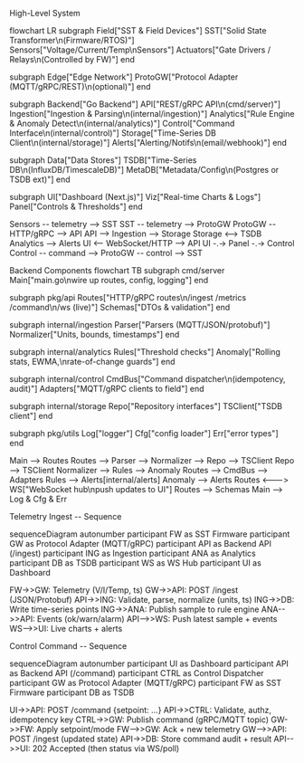 High-Level System

flowchart LR
subgraph Field["SST & Field Devices"]
SST["Solid State Transformer\n(Firmware/RTOS)"]
Sensors["Voltage/Current/Temp\nSensors"]
Actuators["Gate Drivers / Relays\n(Controlled by FW)"]
end

subgraph Edge["Edge Network"]
ProtoGW["Protocol Adapter (MQTT/gRPC/REST)\n(optional)"]
end

subgraph Backend["Go Backend"]
API["REST/gRPC API\n(cmd/server)"]
Ingestion["Ingestion & Parsing\n(internal/ingestion)"]
Analytics["Rule Engine & Anomaly Detect\n(internal/analytics)"]
Control["Command Interface\n(internal/control)"]
Storage["Time-Series DB Client\n(internal/storage)"]
Alerts["Alerting/Notifs\n(email/webhook)"]
end

subgraph Data["Data Stores"]
TSDB["Time-Series DB\n(InfluxDB/TimescaleDB)"]
MetaDB["Metadata/Config\n(Postgres or TSDB ext)"]
end

subgraph UI["Dashboard (Next.js)"]
Viz["Real-time Charts & Logs"]
Panel["Controls & Thresholds"]
end

Sensors -- telemetry --> SST
SST -- telemetry --> ProtoGW
ProtoGW -- HTTP/gRPC --> API
API --> Ingestion --> Storage
Storage <--> TSDB
Analytics --> Alerts
UI <-- WebSocket/HTTP --> API
UI -.-> Panel -.-> Control
Control -- command --> ProtoGW -- control --> SST

Backend Components
flowchart TB
subgraph cmd/server
Main["main.go\nwire up routes, config, logging"]
end

subgraph pkg/api
Routes["HTTP/gRPC routes\n/ingest /metrics /command\n/ws (live)"]
Schemas["DTOs & validation"]
end

subgraph internal/ingestion
Parser["Parsers (MQTT/JSON/protobuf)"]
Normalizer["Units, bounds, timestamps"]
end

subgraph internal/analytics
Rules["Threshold checks"]
Anomaly["Rolling stats, EWMA,\nrate-of-change guards"]
end

subgraph internal/control
CmdBus["Command dispatcher\n(idempotency, audit)"]
Adapters["MQTT/gRPC clients to field"]
end

subgraph internal/storage
Repo["Repository interfaces"]
TSClient["TSDB client"]
end

subgraph pkg/utils
Log["logger"]
Cfg["config loader"]
Err["error types"]
end

Main --> Routes
Routes --> Parser --> Normalizer --> Repo --> TSClient
Repo --> TSClient
Normalizer --> Rules --> Anomaly
Routes --> CmdBus --> Adapters
Rules --> Alerts[internal/alerts]
Anomaly --> Alerts
Routes <---> WS["WebSocket hub\npush updates to UI"]
Routes --> Schemas
Main --> Log & Cfg & Err

Telemetry Ingest -- Sequence

sequenceDiagram
autonumber
participant FW as SST Firmware
participant GW as Protocol Adapter (MQTT/gRPC)
participant API as Backend API (/ingest)
participant ING as Ingestion
participant ANA as Analytics
participant DB as TSDB
participant WS as WS Hub
participant UI as Dashboard

FW->>GW: Telemetry (V/I/Temp, ts)
GW->>API: POST /ingest (JSON/Protobuf)
API->>ING: Validate, parse, normalize (units, ts)
ING->>DB: Write time-series points
ING->>ANA: Publish sample to rule engine
ANA-->>API: Events (ok/warn/alarm)
API-->>WS: Push latest sample + events
WS-->>UI: Live charts + alerts

Control Command -- Sequence

sequenceDiagram
autonumber
participant UI as Dashboard
participant API as Backend API (/command)
participant CTRL as Control Dispatcher
participant GW as Protocol Adapter (MQTT/gRPC)
participant FW as SST Firmware
participant DB as TSDB

UI->>API: POST /command {setpoint: ...}
API->>CTRL: Validate, authz, idempotency key
CTRL->>GW: Publish command (gRPC/MQTT topic)
GW->>FW: Apply setpoint/mode
FW-->>GW: Ack + new telemetry
GW-->>API: POST /ingest (updated state)
API->>DB: Store command audit + result
API-->>UI: 202 Accepted (then status via WS/poll)
